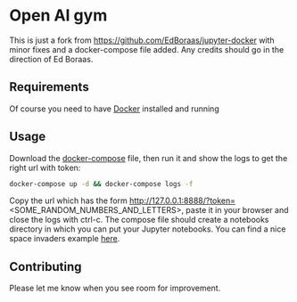 # Open AI gym
This is just a fork from https://github.com/EdBoraas/jupyter-docker with minor fixes and a docker-compose file added. Any credits should go in the direction of Ed Boraas.

## Requirements
Of course you need to have [Docker](https://docs.docker.com/get-docker/) installed and running

## Usage
Download the [docker-compose](https://raw.githubusercontent.com/drkx/jupyter-docker/master/docker-compose.yml) file, then run it and show the logs to get the right url with token:
```bash
docker-compose up -d && docker-compose logs -f
```
Copy the url which has the form http://127.0.0.1:8888/?token=<SOME_RANDOM_NUMBERS_AND_LETTERS>, paste it in your browser and close the logs with ctrl-c.
The compose file should create a notebooks directory in which you can put your Jupyter notebooks. You can find a nice space invaders example [here](https://kyso.io/eoin/openai-gym-jupyter).

## Contributing
Please let me know when you see room for improvement.
